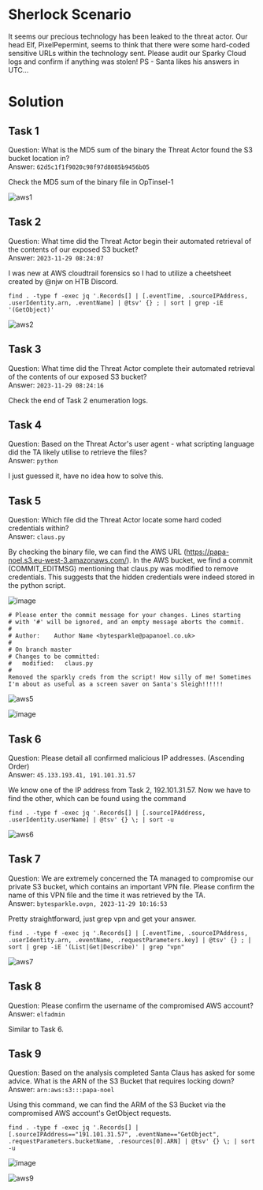# Sherlock Scenario
It seems our precious technology has been leaked to the threat actor. Our head Elf, PixelPepermint, seems to think that there were some hard-coded sensitive URLs within the technology sent. 
Please audit our Sparky Cloud logs and confirm if anything was stolen! PS - Santa likes his answers in UTC...

# Solution
## Task 1 
Question: What is the MD5 sum of the binary the Threat Actor found the S3 bucket location in?
<br>Answer: `62d5c1f1f9020c98f97d8085b9456b05`

Check the MD5 sum of the binary file in OpTinsel-1

![aws1](https://github.com/warlocksmurf/HTB-writeups/assets/121353711/ae660d19-76bf-47a1-b589-0fd0e56677a0)

## Task 2  
Question: What time did the Threat Actor begin their automated retrieval of the contents of our exposed S3 bucket?
<br>Answer: `2023-11-29 08:24:07`

I was new at AWS cloudtrail forensics so I had to utilize a cheetsheet created by @njw on HTB Discord.

```
find . -type f -exec jq '.Records[] | [.eventTime, .sourceIPAddress, .userIdentity.arn, .eventName] | @tsv' {} ; | sort | grep -iE '(GetObject)'
```

![aws2](https://github.com/warlocksmurf/HTB-writeups/assets/121353711/707636b2-bcc7-42ad-ad8c-4db3d07a8c9a)

## Task 3 
Question: What time did the Threat Actor complete their automated retrieval of the contents of our exposed S3 bucket?
<br>Answer: `2023-11-29 08:24:16`

Check the end of Task 2 enumeration logs.

## Task 4 
Question: Based on the Threat Actor's user agent - what scripting language did the TA likely utilise to retrieve the files?
<br>Answer: `python`

I just guessed it, have no idea how to solve this.

## Task 5 
Question: Which file did the Threat Actor locate some hard coded credentials within?
<br>Answer: `claus.py`

By checking the binary file, we can find the AWS URL (https://papa-noel.s3.eu-west-3.amazonaws.com/). In the AWS bucket, we find a commit (COMMIT_EDITMSG) mentioning that claus.py was modified to remove credentials. This suggests that the hidden credentials were indeed stored in the python script.

![image](https://github.com/warlocksmurf/HTB-writeups/assets/121353711/ca0a1d9f-0055-4345-b6df-71ad857f562e)

```
# Please enter the commit message for your changes. Lines starting
# with '#' will be ignored, and an empty message aborts the commit.
#
# Author:    Author Name <bytesparkle@papanoel.co.uk>
#
# On branch master
# Changes to be committed:
#	modified:   claus.py
#
Removed the sparkly creds from the script! How silly of me! Sometimes I'm about as useful as a screen saver on Santa's Sleigh!!!!!!
```

![aws5](https://github.com/warlocksmurf/HTB-writeups/assets/121353711/57b7e287-5121-4698-b612-54802a75cc0a)

![image](https://github.com/warlocksmurf/HTB-writeups/assets/121353711/95dcdcb3-bdc0-4d54-848e-4ba9de1fc619)

## Task 6 
Question: Please detail all confirmed malicious IP addresses. (Ascending Order)
<br>Answer: `45.133.193.41, 191.101.31.57`

We know one of the IP address from Task 2, 192.101.31.57. Now we have to find the other, which can be found using the command 

```
find . -type f -exec jq '.Records[] | [.sourceIPAddress, .userIdentity.userName] | @tsv' {} \; | sort -u
```

![aws6](https://github.com/warlocksmurf/HTB-writeups/assets/121353711/eca44655-1e08-447d-8fdd-8de5158b43d9)

## Task 7
Question: We are extremely concerned the TA managed to compromise our private S3 bucket, which contains an important VPN file. Please confirm the name of this VPN file and the time it was retrieved by the TA.
<br>Answer: `bytesparkle.ovpn, 2023-11-29 10:16:53`

Pretty straightforward, just grep vpn and get your answer.

```
find . -type f -exec jq '.Records[] | [.eventTime, .sourceIPAddress, .userIdentity.arn, .eventName, .requestParameters.key] | @tsv' {} ; | sort | grep -iE '(List|Get|Describe)' | grep "vpn"
```

![aws7](https://github.com/warlocksmurf/HTB-writeups/assets/121353711/b2acc605-f292-4d13-9db4-4433c5df0877)

## Task 8
Question: Please confirm the username of the compromised AWS account?
<br>Answer: `elfadmin`

Similar to Task 6.

## Task 9
Question: Based on the analysis completed Santa Claus has asked for some advice. What is the ARN of the S3 Bucket that requires locking down?
<br>Answer: `arn:aws:s3:::papa-noel`

Using this command, we can find the ARM of the S3 Bucket via the compromised AWS account's GetObject requests. 

```
find . -type f -exec jq '.Records[] | [.sourceIPAddress=="191.101.31.57", .eventName=="GetObject", .requestParameters.bucketName, .resources[0].ARN] | @tsv' {} \; | sort -u
```

![image](https://github.com/warlocksmurf/HTB-writeups/assets/121353711/2009aa6d-767d-4d0a-9847-3da431babbac)

![aws9](https://github.com/warlocksmurf/HTB-writeups/assets/121353711/eccec6e4-0a3b-494d-b9cc-89502e05a328)
